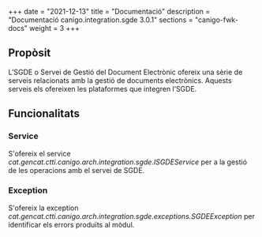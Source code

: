 +++
date        = "2021-12-13"
title       = "Documentació"
description = "Documentació canigo.integration.sgde 3.0.1"
sections    = "canigo-fwk-docs"
weight      = 3
+++

## Propòsit

L’SGDE o Servei de Gestió del Document Electrònic ofereix una sèrie de serveis relacionats amb la gestió de documents electrònics. Aquests serveis els ofereixen les plataformes que integren l’SGDE.

## Funcionalitats

### Service

S'ofereix el service *cat.gencat.ctti.canigo.arch.integration.sgde.ISGDEService* per a la gestió de les operacions amb el servei de SGDE.

### Exception

S'ofereix la exception *cat.gencat.ctti.canigo.arch.integration.sgde.exceptions.SGDEException* per identificar els errors produïts al mòdul.
